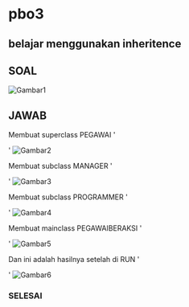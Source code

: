# pbo3

## belajar menggunakan inheritence

## SOAL 
![Gambar1][def]

## JAWAB
Membuat superclass PEGAWAI '<p>'
![Gambar2](ss3/Screenshot(158).png)

Membuat subclass MANAGER '<p>'
![Gambar3](ss3/Screenshot(159).png)

Membuat subclass PROGRAMMER '<p>'
![Gambar4](ss3/Screenshot(160).png)

Membuat mainclass PEGAWAIBERAKSI '<p>'
![Gambar5](ss3/Screenshot(161).png)

Dan ini adalah hasilnya setelah di RUN '<p>'
![Gambar6](ss3/Screenshot(162).png)


### SELESAI 

[def]: ss3/Screenshot(163).png